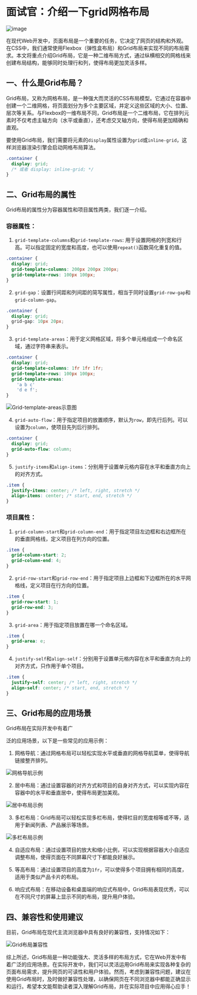 # 面试官：介绍一下grid网格布局

![image](https://github.com/linwu-hi/code-interview/assets/137023716/977123a4-0aa8-4a15-9e7d-97817108302d)

在现代Web开发中，页面布局是一个重要的任务，它决定了网页的结构和外观。在CSS中，我们通常使用Flexbox（弹性盒布局）和Grid布局来实现不同的布局需求。本文将重点介绍Grid布局，它是一种二维布局方式，通过纵横相交的网格线来创建布局结构，能够同时处理行和列，使得布局更加灵活多样。

## 一、什么是Grid布局？

Grid布局，又称为网格布局，是一种强大而灵活的CSS布局模型。它通过在容器中创建一个二维网格，将页面划分为多个主要区域，并定义这些区域的大小、位置、层次等关系。与Flexbox的一维布局不同，Grid布局是一个二维布局，它在排列元素时不仅考虑主轴方向（水平或垂直），还考虑交叉轴方向，使得布局更加精确和直观。

要使用Grid布局，我们需要将元素的`display`属性设置为`grid`或`inline-grid`，这样浏览器渲染引擎会启动网格布局算法。

```css
.container {
  display: grid;
  /* 或者 display: inline-grid; */
}
```


## 二、Grid布局的属性

Grid布局的属性分为容器属性和项目属性两类，我们逐一介绍。

### 容器属性：

1. `grid-template-columns`和`grid-template-rows`: 用于设置网格的列宽和行高。可以指定固定的宽度和高度，也可以使用`repeat()`函数简化重复的值。

```css
.container {
  display: grid;
  grid-template-columns: 200px 200px 200px;
  grid-template-rows: 100px 100px;
}
```

2. `grid-gap`：设置行间距和列间距的简写属性，相当于同时设置`grid-row-gap`和`grid-column-gap`。

```css
.container {
  display: grid;
  grid-gap: 10px 20px;
}
```

3. `grid-template-areas`：用于定义网格区域，将多个单元格组成一个命名区域，通过字符串来表示。

```css
.container {
  display: grid;
  grid-template-columns: 1fr 1fr 1fr;
  grid-template-rows: 100px 100px;
  grid-template-areas: 
    'a b c'
    'd e f';
}
```

![Grid-template-areas示意图](https://p3-juejin.byteimg.com/tos-cn-i-k3u1fbpfcp/2fc9195b6577452aae00b4a062c4d40b~tplv-k3u1fbpfcp-zoom-1.image)

4. `grid-auto-flow`：用于指定项目的放置顺序，默认为`row`，即先行后列。可以设置为`column`，使项目先列后行排列。

```css
.container {
  display: grid;
  grid-auto-flow: column;
}
```

5. `justify-items`和`align-items`：分别用于设置单元格内容在水平和垂直方向上的对齐方式。

```css
.item {
  justify-items: center; /* left, right, stretch */
  align-items: center; /* start, end, stretch */
}
```

### 项目属性：

1. `grid-column-start`和`grid-column-end`：用于指定项目左边框和右边框所在的垂直网格线，定义项目在列方向的位置。

```css
.item {
  grid-column-start: 2;
  grid-column-end: 4;
}
```

2. `grid-row-start`和`grid-row-end`：用于指定项目上边框和下边框所在的水平网格线，定义项目在行方向的位置。

```css
.item {
  grid-row-start: 1;
  grid-row-end: 3;
}
```

3. `grid-area`：用于指定项目放置在哪一个命名区域。

```css
.item {
  grid-area: e;
}
```

4. `justify-self`和`align-self`：分别用于设置单元格内容在水平和垂直方向上的对齐方式，只作用于单个项目。

```css
.item {
  justify-self: center; /* left, right, stretch */
  align-self: center; /* start, end, stretch */
}
```

## 三、Grid布局的应用场景

Grid布局在实际开发中有着广

泛的应用场景，以下是一些常见的应用示例：

1. 网格导航：通过网格布局可以轻松实现水平或垂直的网格导航菜单，使得导航链接整齐排列。

![网格导航示例](https://p3-juejin.byteimg.com/tos-cn-i-k3u1fbpfcp/6c61ce99442249b7bc7760b5ac365d54~tplv-k3u1fbpfcp-zoom-1.image)

2. 居中布局：通过设置容器的对齐方式和项目的自身对齐方式，可以实现内容在容器中的水平和垂直居中，使得布局更加美观。

![居中布局示例](https://p3-juejin.byteimg.com/tos-cn-i-k3u1fbpfcp/dd96d21fab1a4ec0941186f3c81e2942~tplv-k3u1fbpfcp-zoom-1.image)

3. 多栏布局：Grid布局可以轻松实现多栏布局，使得栏目的宽度相等或不等，适用于新闻列表、产品展示等场景。

![多栏布局示例](https://p3-juejin.byteimg.com/tos-cn-i-k3u1fbpfcp/4f65286498e840b38da247b836825e41~tplv-k3u1fbpfcp-zoom-1.image)

4. 自适应布局：通过设置项目的放大和缩小比例，可以实现根据容器大小自适应调整布局，使得页面在不同屏幕尺寸下都能良好展示。

5. 等高布局：通过设置项目的高度为`1fr`，可以使得多个项目拥有相同的高度，适用于类似产品卡片的布局。

6. 响应式布局：在移动设备和桌面端的响应式布局中，Grid布局表现优秀，可以在不同尺寸的屏幕上显示不同的布局，提升用户体验。

## 四、兼容性和使用建议

目前，Grid布局在现代主流浏览器中具有良好的兼容性，支持情况如下：

![Grid布局兼容性](https://p3-juejin.byteimg.com/tos-cn-i-k3u1fbpfcp/651fbe7895a4498e952b2a38b6ae2a8f~tplv-k3u1fbpfcp-zoom-1.image)

综上所述，Grid布局是一种功能强大、灵活多样的布局方式，它在Web开发中有着广泛的应用场景。在实际开发中，我们可以灵活运用Grid布局来实现各种复杂的页面布局需求，提升网页的可读性和用户体验。然而，考虑到兼容性问题，建议在使用Grid布局时，及时做好兼容性处理，以确保网页在不同浏览器中都能正确显示和运行。希望本文能帮助读者深入理解Grid布局，并在实际项目中应用得心应手！
